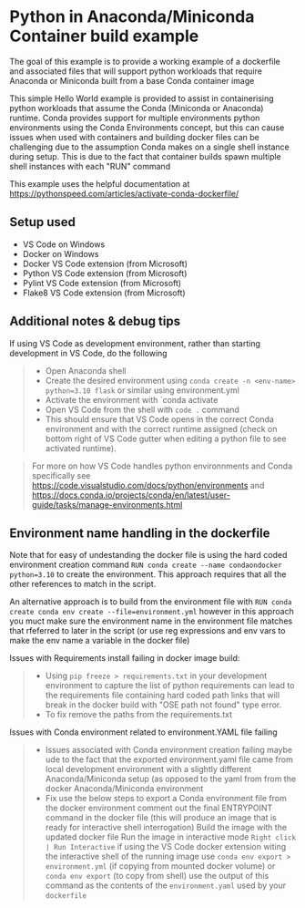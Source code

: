 Python in Anaconda/Miniconda Container build example
=
The goal of this example is to provide a working example of a dockerfile and associated files that will support python workloads that require Anaconda or Miniconda built from a base Conda container image

This simple Hello World example is provided to assist in containerising python workloads that assume the Conda (Miniconda or Anaconda) runtime. Conda provides support for  multiple environments python environments using the Conda Environments concept, but this can cause issues when used with containers and building docker files can be challenging due to the assumption Conda makes on a single shell instance during setup. This is due to the fact that container builds spawn multiple shell instances with each "RUN" command

This example uses the helpful documentation at https://pythonspeed.com/articles/activate-conda-dockerfile/ 

Setup used
-
- VS Code on Windows
- Docker on Windows
- Docker VS Code extension (from Microsoft)
- Python VS Code extension (from Microsoft)
- Pylint VS Code extension (from Microsoft)
- Flake8 VS Code extension (from Microsoft)

Additional notes & debug tips
-
If using VS Code as development environment, rather than starting development in VS Code, do the following

>- Open Anaconda shell 
>- Create the desired environment using `conda create -n <env-name> python=3.10 flask` or similar using environment.yml
>- Activate the environment with `conda activate <env-name>  
>- Open VS Code from the shell with `code .` command
>- This should ensure that VS Code opens in the correct Conda environment and with the correct runtime assigned (check on bottom right of VS Code gutter when editing a python file to see activated runtime). 

> For more on how VS Code handles python environnments and Conda specifically see https://code.visualstudio.com/docs/python/environments and https://docs.conda.io/projects/conda/en/latest/user-guide/tasks/manage-environments.html  

Environment name handling in the dockerfile
-
Note that for easy of undestanding the docker file is using the  hard coded environment creation command `RUN conda create --name condaondocker python=3.10` to create the environment. This approach requires that all the other references to <env-name> match in the script. 

An alternative approach is to build from the environment file with `RUN conda create conda env create --file=environment.yml` however in this approach you muct make sure the environment name in the environment file matches that rfeferred to later in the script (or use reg expressions and env vars to make the env name a variable in the docker file) 

Issues with Requirements install failing in docker image build: 
> - Using `pip freeze > requirements.txt` in your development environment to capture the list of python requirements can lead to the requirements file containing hard coded path links that will break in the docker build with "OSE path not found" type error. 
>- To fix remove the paths from the requirements.txt

Issues with Conda environment related to environment.YAML file failing
> - Issues associated with Conda environment creation failing maybe ude to the fact that the exported environment.yaml file came from local development environment with a slightly different Anaconda/Miniconda setup (as opposed to the yaml from from the docker Anaconda/Miniconda environment
> - Fix use the below steps to export a Conda environment file from the docker environment
> comment out the final ENTRYPOINT command in the docker file (this will produce an image that is ready for interactive shell interrogation)
>  Build the image with the updated docker file
> Run the image in interactive mode `Right click | Run Interactive` if using the VS Code docker extension
> witing the interactive shell of the running image use 
> `conda env export > environment.yml` (if copying from mounted docker volume) or `conda env export` (to copy from shell)
> use the output of this command as the contents of the `environment.yaml` used by your `dockerfile`